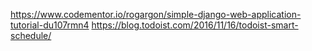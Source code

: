 https://www.codementor.io/rogargon/simple-django-web-application-tutorial-du107rmn4
https://blog.todoist.com/2016/11/16/todoist-smart-schedule/
